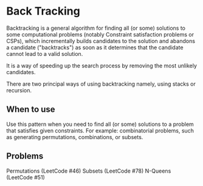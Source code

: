 # Back Tracking

Backtracking is a general algorithm for finding all (or some) solutions to some computational problems (notably Constraint satisfaction problems or CSPs), which incrementally builds candidates to the solution and abandons a candidate ("backtracks") as soon as it determines that the candidate cannot lead to a valid solution.

It is a way of speeding up the search process by removing the most unlikely candidates.

There are two principal ways of using backtracking namely, using stacks or recursion.

## When to use

Use this pattern when you need to find all (or some) solutions to a problem that satisfies given constraints. For example: combinatorial problems, such as generating permutations, combinations, or subsets.

## Problems

Permutations (LeetCode #46)
Subsets (LeetCode #78)
N-Queens (LeetCode #51)
